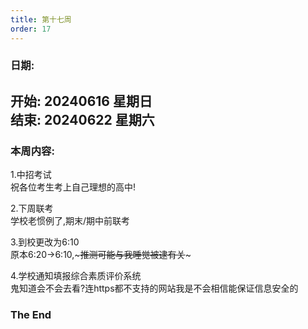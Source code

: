 ```yaml
---
title: 第十七周
order: 17
---
```


### 日期:  
**开始: 20240616 星期日**  
**结束: 20240622 星期六**  
---

### 本周内容:  

1.中招考试  
祝各位考生考上自己理想的高中!  

2.下周联考  
学校老惯例了,期末/期中前联考  

3.到校更改为6:10  
原本6:20->6:10,~~~推测可能与我睡觉被逮有关~~~  

4.学校通知填报综合素质评价系统  
鬼知道会不会去看?连https都不支持的网站我是不会相信能保证信息安全的  

### The End